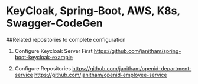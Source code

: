# KeyCloak, Spring-Boot, AWS, K8s, Swagger-CodeGen

##Related repositories to complete configuration

1. Configure Keycloak Server First
https://github.com/janitham/spring-boot-keycloak-example

2. Configure Repositories
https://github.com/janitham/openid-department-service
https://github.com/janitham/openid-employee-service
